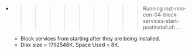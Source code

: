 * >>>>>>>>> Running inst-min-con-04-block-services-start-postinstall.sh ...
  * Block services from starting after they are being installed.
  * Disk size = 1792548K. Space Used = 8K.
